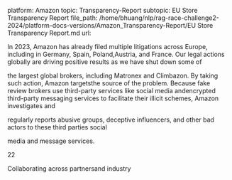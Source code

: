 platform: Amazon
topic: Transparency-Report
subtopic: EU Store Transparency Report
file_path: /home/bhuang/nlp/rag-race-challenge2-2024/platform-docs-versions/Amazon_Transparency-Report/EU Store Transparency Report.md
url: <EMPTY>

In 2023, Amazon has already filed multiple litigations across Europe, including in Germany, Spain, Poland,Austria, and France. Our legal actions globally are driving positive results as we have shut down some of

the largest global brokers, including Matronex and Climbazon. By taking such action, Amazon targetsthe source of the problem. Because fake review brokers use third-party services like social media andencrypted third-party messaging services to facilitate their illicit schemes, Amazon investigates and

regularly reports abusive groups, deceptive influencers, and other bad actors to these third parties social

media and message services.

22



Collaborating across partnersand industry